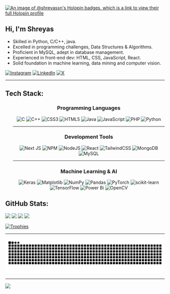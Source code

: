 

[![An image of @shreyassn's Holopin badges, which is a link to view their full Holopin profile](https://holopin.me/shreyassn)](https://holopin.io/@shreyassn)


## Hi, I'm Shreyas
<div align="left">
    <ul>
        <li>Skilled in Python, C/C++, java.
        </li>
        <li>
            Excelled in programming challenges, Data Structures & Algorithms.
        </li>
        <li>
            Proficient in MySQL, adept in database management.
        </li>
        <li>
            Experienced in front-end dev: HTML, CSS, JavaScript, React.
        </li>
        <li>
            Solid foundation in machine learning, data mining and computer vision.</p>
        </li>
    </ul>
  
</div>

[![Instagram](https://img.shields.io/badge/Instagram-%23E4405F.svg?logo=Instagram&logoColor=white)](https://instagram.com/shreyas_s_n_) [![LinkedIn](https://img.shields.io/badge/LinkedIn-%230077B5.svg?logo=linkedin&logoColor=white)](https://linkedin.com/in/shreyassn) [![X](https://img.shields.io/badge/X-black.svg?logo=X&logoColor=white)](https://x.com/shreyassnhere) 

<hr>
<!-- [![shreyas-s-n.png](https://i.postimg.cc/cHWpPsKr/shreyas-s-n.png)](CoverPage_Shreyas) -->




## Tech Stack:
<div align="center">
    <ul>
        <h3>Programming Languages</h3>
        <img src="https://img.shields.io/badge/c-%2300599C.svg?style=plastic&logo=c&logoColor=white" alt="C">
        <img src="https://img.shields.io/badge/c++-%2300599C.svg?style=plastic&logo=c%2B%2B&logoColor=white" alt="C++">
        <img src="https://img.shields.io/badge/css3-%231572B6.svg?style=plastic&logo=css3&logoColor=white" alt="CSS3">
        <img src="https://img.shields.io/badge/html5-%23E34F26.svg?style=plastic&logo=html5&logoColor=white" alt="HTML5">
        <img src="https://img.shields.io/badge/java-%23ED8B00.svg?style=plastic&logo=java&logoColor=white" alt="Java">
        <img src="https://img.shields.io/badge/javascript-%23323330.svg?style=plastic&logo=javascript&logoColor=%23F7DF1E" alt="JavaScript">
        <img src="https://img.shields.io/badge/php-%23777BB4.svg?style=plastic&logo=php&logoColor=white" alt="PHP">
        <img src="https://img.shields.io/badge/python-3670A0?style=plastic&logo=python&logoColor=ffdd54" alt="Python">
<!--         <img src="https://img.shields.io/badge/typescript-%23007ACC.svg?style=plastic&logo=typescript&logoColor=white" alt="TypeScript"> -->
        <hr/>
        <h3>Development Tools</h3>
<!--         <img src="https://img.shields.io/badge/AWS-%23FF9900.svg?style=plastic&logo=amazon-aws&logoColor=white" alt="AWS"> -->
<!--         <img src="https://img.shields.io/badge/azure-%230072C6.svg?style=plastic&logo=microsoft-azure&logoColor=white" alt="Azure"> -->
<!--         <img src="https://img.shields.io/badge/GoogleCloud-%234285F4.svg?style=plastic&logo=google-cloud&logoColor=white" alt="Google Cloud"> -->
<!--         <img src="https://img.shields.io/badge/netlify-%23000000.svg?style=plastic&logo=netlify&logoColor=%2300C7B7" alt="Netlify"> -->
<!--         <img src="https://img.shields.io/badge/Anaconda-%2344A833.svg?style=plastic&logo=anaconda&logoColor=white" alt="Anaconda"> -->
<!--         <img src="https://img.shields.io/badge/angular.js-%23E23237.svg?style=plastic&logo=angularjs&logoColor=white" alt="Angular.js"> -->
<!--         <img src="https://img.shields.io/badge/Apache%20Spark-FDEE21?style=plastic&logo=apachespark&logoColor=black" alt="Apache Spark"> -->
<!--         <img src="https://img.shields.io/badge/django-%23092E20.svg?style=plastic&logo=django&logoColor=white" alt="Django"> -->
<!--         <img src="https://img.shields.io/badge/express.js-%23404d59.svg?style=plastic&logo=express&logoColor=%2361DAFB" alt="Express.js"> -->
<!--         <img src="https://img.shields.io/badge/flask-%23000.svg?style=plastic&logo=flask&logoColor=white" alt="Flask"> -->
        <img src="https://img.shields.io/badge/Next-black?style=plastic&logo=next.js&logoColor=white" alt="Next JS">
        <img src="https://img.shields.io/badge/NPM-%23CB3837.svg?style=plastic&logo=npm&logoColor=white" alt="NPM">
        <img src="https://img.shields.io/badge/node.js-6DA55F?style=plastic&logo=node.js&logoColor=white" alt="NodeJS">
        <img src="https://img.shields.io/badge/react-%2320232a.svg?style=plastic&logo=react&logoColor=%2361DAFB" alt="React">
<!--         <img src="https://img.shields.io/badge/react_native-%2320232a.svg?style=plastic&logo=react&logoColor=%2361DAFB" alt="React Native"> -->
<!--         <img src="https://img.shields.io/badge/-React%20Query-FF4154?style=plastic&logo=react%20query&logoColor=white" alt="React Query"> -->
<!--         <img src="https://img.shields.io/badge/React_Router-CA4245?style=plastic&logo=react-router&logoColor=white" alt="React Router"> -->
<!--         <img src="https://img.shields.io/badge/React%20Hook%20Form-%23EC5990.svg?style=plastic&logo=reacthookform&logoColor=white" alt="React Hook Form"> -->
        <img src="https://img.shields.io/badge/tailwindcss-%2338B2AC.svg?style=plastic&logo=tailwind-css&logoColor=white" alt="TailwindCSS">
<!--         <img src="https://img.shields.io/badge/threejs-black?style=plastic&logo=three.js&logoColor=white" alt="Three js"> -->
<!--         <img src="https://img.shields.io/badge/vite-%23646CFF.svg?style=plastic&logo=vite&logoColor=white" alt="Vite"> -->
<!--         <img src="https://img.shields.io/badge/vue.js-%2335495e.svg?style=plastic&logo=vuedotjs&logoColor=%234FC08D" alt="Vue.js"> -->
        <img src="https://img.shields.io/badge/MongoDB-%234ea94b.svg?style=plastic&logo=mongodb&logoColor=white" alt="MongoDB">
        <img src="https://img.shields.io/badge/mysql-%2300000f.svg?style=plastic&logo=mysql&logoColor=white" alt="MySQL">
<!--         <img src="https://img.shields.io/badge/Neo4j-008CC1?style=plastic&logo=neo4j&logoColor=white" alt="Neo4J"> -->
        <hr/>
        <h3>Machine Learning & AI</h3>
        <img src="https://img.shields.io/badge/Keras-%23D00000.svg?style=plastic&logo=Keras&logoColor=white" alt="Keras">
        <img src="https://img.shields.io/badge/Matplotlib-%23ffffff.svg?style=plastic&logo=Matplotlib&logoColor=black" alt="Matplotlib">
<!--         <img src="https://img.shields.io/badge/mlflow-%23d9ead3.svg?style=plastic&logo=numpy&logoColor=blue" alt="mlflow"> -->
        <img src="https://img.shields.io/badge/numpy-%23013243.svg?style=plastic&logo=numpy&logoColor=white" alt="NumPy">
        <img src="https://img.shields.io/badge/pandas-%23150458.svg?style=plastic&logo=pandas&logoColor=white" alt="Pandas">
        <img src="https://img.shields.io/badge/PyTorch-%23EE4C2C.svg?style=plastic&logo=PyTorch&logoColor=white" alt="PyTorch">
        <img src="https://img.shields.io/badge/scikit--learn-%23F7931E.svg?style=plastic&logo=scikit-learn&logoColor=white" alt="scikit-learn">
        <img src="https://img.shields.io/badge/TensorFlow-%23FF6F00.svg?style=plastic&logo=TensorFlow&logoColor=white" alt="TensorFlow">
<!--         <img src="https://img.shields.io/badge/SciPy-%230C55A5.svg?style=plastic&logo=scipy&logoColor=%white" alt="Scipy"> -->
        <img src="https://img.shields.io/badge/power_bi-F2C811?style=plastic&logo=powerbi&logoColor=black" alt="Power Bi">
        <img src="https://img.shields.io/badge/opencv-%23white.svg?style=plastic&logo=opencv&logoColor=white" alt="OpenCV">
    </ul>
</div>


##  GitHub Stats:
<div>
  <img width="440px" src="https://github-readme-stats.vercel.app/api?username=shreyassn&show_icons=true&theme=onedark">
  <img width="385px" src="https://github-readme-stats.anuraghazra1.vercel.app/api/top-langs/?username=shreyassn&layout=compact&theme=onedark" />
  <img width="440px" src="https://github-readme-activity-graph.vercel.app/graph?username=shreyassn&theme=github">
  <img width="385px" src="https://github-readme-streak-stats.herokuapp.com/?user=shreyassn&theme=onedark" />
</div>

[![Trophies](https://github-profile-trophy.vercel.app/?username=shreyassn&theme=onedark)](https://github.com/ryo-ma/github-profile-trophy)

<hr/>

![Snake animation](https://raw.githubusercontent.com/ShreyasSN/ShreyasSN/output/github-contribution-grid-snake-dark.svg)

---
[![](https://visitcount.itsvg.in/api?id=shreyassn&icon=7&color=1)](https://visitcount.itsvg.in)

<!-- Proudly created with GPRM ( https://gprm.itsvg.in ) -->
